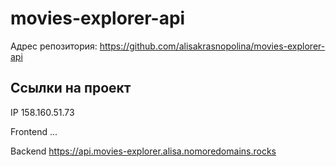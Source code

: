 # movies-explorer-api

Адрес репозитория: https://github.com/alisakrasnopolina/movies-explorer-api

## Ссылки на проект

IP 158.160.51.73

Frontend ...

Backend https://api.movies-explorer.alisa.nomoredomains.rocks

